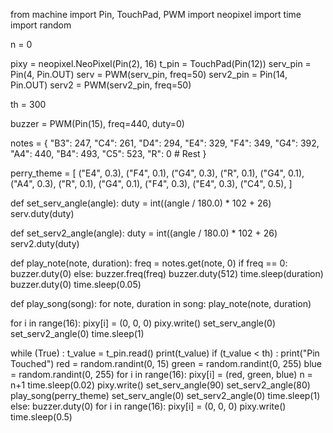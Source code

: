 from machine import Pin, TouchPad, PWM
import neopixel
import time
import random

n = 0

pixy = neopixel.NeoPixel(Pin(2), 16)
t_pin = TouchPad(Pin(12))
serv_pin = Pin(4, Pin.OUT)
serv = PWM(serv_pin, freq=50)
serv2_pin = Pin(14, Pin.OUT)
serv2 = PWM(serv2_pin, freq=50)

th = 300

buzzer = PWM(Pin(15), freq=440, duty=0)


notes = {
    "B3": 247,
    "C4": 261,
    "D4": 294,
    "E4": 329,
    "F4": 349,
    "G4": 392,
    "A4": 440,
    "B4": 493,
    "C5": 523,
    "R": 0  # Rest
}

perry_theme = [
    ("E4", 0.3), ("F4", 0.1), ("G4", 0.3),
    ("R", 0.1),
    ("G4", 0.1), ("A4", 0.3),
    ("R", 0.1),
    ("G4", 0.1), ("F4", 0.3),
    ("E4", 0.3), ("C4", 0.5),
]


def set_serv_angle(angle):
    duty = int((angle / 180.0) * 102 + 26)
    serv.duty(duty)

def set_serv2_angle(angle):
    duty = int((angle / 180.0) * 102 + 26)
    serv2.duty(duty)

def play_note(note, duration):
    freq = notes.get(note, 0)
    if freq == 0:
        buzzer.duty(0)
    else:
        buzzer.freq(freq)
        buzzer.duty(512)
        time.sleep(duration)
        buzzer.duty(0)
        time.sleep(0.05)

def play_song(song):
    for note, duration in song:
        play_note(note, duration)

for i in range(16):
    pixy[i] = (0, 0, 0)
    pixy.write()
set_serv_angle(0)
set_serv2_angle(0)
time.sleep(1)

while (True) :
    t_value = t_pin.read()
    print(t_value)
    if (t_value < th) :
        print("Pin Touched")
        red = random.randint(0, 15)
        green = random.randint(0, 255)
        blue = random.randint(0, 255)
        for i in range(16):
            pixy[i] = (red, green, blue)
            n = n+1
            time.sleep(0.02)
            pixy.write()
        set_serv_angle(90)
        set_serv2_angle(80)
        play_song(perry_theme)
        set_serv_angle(0)
        set_serv2_angle(0)
        time.sleep(1)
    else:
        buzzer.duty(0)
        for i in range(16):
            pixy[i] = (0, 0, 0)
            pixy.write()
        time.sleep(0.5)

